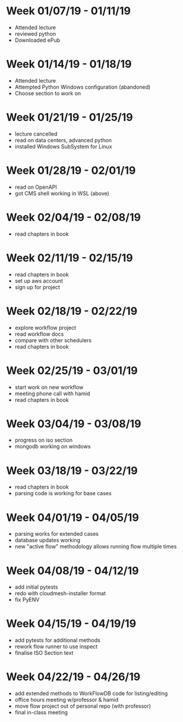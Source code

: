 # Week 01/07/19 - 01/11/19

* Attended lecture
* reviewed python
* Downloaded ePub

# Week 01/14/19 - 01/18/19

* Attended lecture
* Attempted Python Windows configuration (abandoned)
* Choose section to work on

# Week 01/21/19 - 01/25/19
 
 * lecture cancelled
 * read on data centers, advanced python
 * installed Windows SubSystem for Linux
 
# Week 01/28/19 - 02/01/19
 
 * read on OpenAPI
 * got CMS shell working in WSL (above)

# Week 02/04/19 - 02/08/19
 * read chapters in book

# Week 02/11/19 - 02/15/19
 * read chapters in book
 * set up aws account
 * sign up for project

# Week 02/18/19 - 02/22/19
 * explore workflow project
 * read workflow docs
 * compare with other schedulers
 * read chapters in book

# Week 02/25/19 - 03/01/19
 * start work on new workflow
 * meeting phone call with hamid
 * read chapters in book

# Week 03/04/19 - 03/08/19
 * progress on iso section
 * mongodb working on windows

# Week 03/18/19 - 03/22/19
 * read chapters in book
 * parsing code is working for base cases

# Week 04/01/19 - 04/05/19
 * parsing works for extended cases
 * database updates working
 * new "active flow" methodology allows running flow multiple times
 
# Week 04/08/19 - 04/12/19
 * add initial pytests
 * redo with cloudmesh-installer format
 * fix PyENV
 
# Week 04/15/19 - 04/19/19
 * add pytests for additional methods
 * rework flow runner to use inspect
 * finalise ISO Section text
 
# Week 04/22/19 - 04/26/19
 * add extended methods to WorkFlowDB code for listing/editing
 * office hours meeting w/professor & hamid
 * move flow project out of personal repo (with professor)
 * final in-class meeting
 
